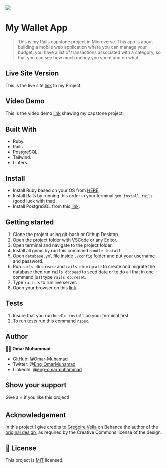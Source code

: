 ![](https://img.shields.io/badge/Microverse-blueviolet)
# My Wallet App

> This is my Rails capstone project in Microverse. This app is about building a mobile web application where you can manage your budget: you have a list of transactions associated with a category, so that you can see how much money you spent and on what.

## Live Site Version

This is the live site [link](https://my-wallet-rails.herokuapp.com/) to my Project.

## Video Demo

This is the video demo [link](https://www.loom.com/share/b487b2bbb2b84a79b209f86eb18aeb9d) shawing my capstone project.

## Built With

- Ruby.
- Rails.
- PostgreSQL.
- Tailwind.
- Linters.

## Install

- Install Ruby based on your OS from [HERE](https://www.ruby-lang.org/en/downloads/).
- Install Rails by running this order in your terminal `gem install rails` (good luck with that).
- Install PostgreSQL from this [link](https://www.postgresql.org/download/).

## Getting started

1. Clone the project using git-bash or Githup Desktop.
2. Open the project folder with VSCode or any Editor.
3. Open terminal and navigate to the project folder.
4. Install all gems by run this command `bundle install`
5. Open `database.yml` file inside `./config` folder and put your username and password.
6. Run `rails db:create` and `rails db:migrate` to create and migrate the database then run `rails db:seed` to seed data or to do all that in one command just type `rails db:reset`.
7. Type `rails s` to run live server.
8. Open your browser on this [link](127.0.0.1:3000).

## Tests

1. Insure that you run `bundle install` on your terminal first.
2. To run tests run this command `rspec`.

## Author

👨‍💻 **Omar Muhammad**

- GitHub: [@Omar-Muhamad](https://github.com/Omar-Muhamad)
- Twitter: [@Eng_OmarMuhamad](https://twitter.com/Eng_OmarMuhamad)
- LinkedIn: [@eng-omarmuhammad](https://www.linkedin.com/in/eng-omarmuhammad/)

## Show your support

Give a ⭐️ if you like this project!

## Acknowledgement

In this project I give credits to [Gregoire Vella](https://www.behance.net/gregoirevella) on Behance the author of the [original design](https://www.behance.net/gallery/19759151/Snapscan-iOs-design-and-branding?tracking_source=), as required by the Creative Commons license of the design.

## 📝 License

This project is [MIT](./MIT.md) licensed.
